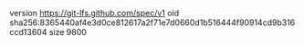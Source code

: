 version https://git-lfs.github.com/spec/v1
oid sha256:8365440af4e3d0ce812617a2f71e7d0660d1b516444f90914cd9b316ccd13604
size 9800
